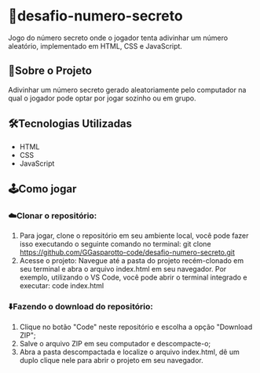 # 🧩desafio-numero-secreto
Jogo do número secreto onde o jogador tenta adivinhar um número aleatório, implementado em HTML, CSS e JavaScript.

## 📝Sobre o Projeto
Adivinhar um número secreto gerado aleatoriamente pelo computador na qual o jogador pode optar por jogar sozinho ou em grupo.

## 🛠️Tecnologias Utilizadas
* HTML
* CSS
* JavaScript

## 🕹️Como jogar
### ☁️Clonar o repositório:
1. Para jogar, clone o repositório em seu ambiente local, você pode fazer isso executando o seguinte comando no terminal: git clone https://github.com/GGasparotto-code/desafio-numero-secreto.git
2. Acesse o projeto: Navegue até a pasta do projeto recém-clonado em seu terminal e abra o arquivo index.html em seu navegador. Por exemplo, utilizando o VS Code, você pode abrir o terminal integrado e executar: code index.html

### ⬇️Fazendo o download do repositório:
1. Clique no botão "Code" neste repositório e escolha a opção "Download ZIP";
2. Salve o arquivo ZIP em seu computador e descompacte-o;
3. Abra a pasta descompactada e localize o arquivo index.html, dê um duplo clique nele para abrir o projeto em seu navegador.
